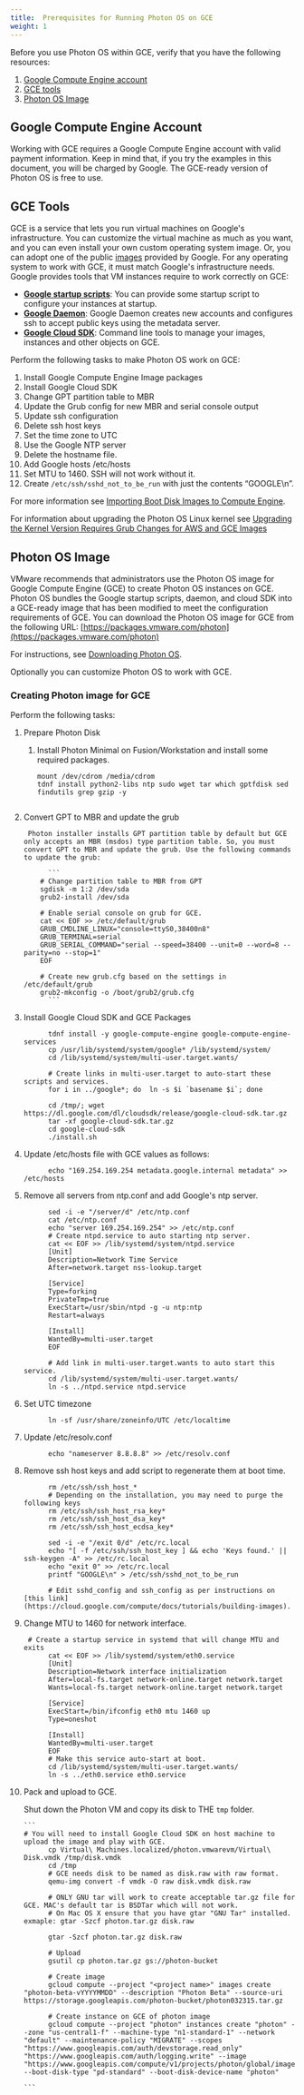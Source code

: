 ```yaml
---
title:  Prerequisites for Running Photon OS on GCE
weight: 1
---
```


Before you use Photon OS within GCE, verify that you have the following resources:

1. [Google Compute Engine account](#google-compute-engine-account)
1. [GCE tools](#gce-tools)
1. [Photon OS Image](#photon-os-image)

## Google Compute Engine Account

Working with GCE requires a Google Compute Engine account with valid payment information. Keep in mind that, if you try the examples in this document, you will be charged by Google. The GCE-ready version of Photon OS is free to use.

## GCE Tools

GCE is a service that lets you run virtual machines on Google's infrastructure. You can customize the virtual machine as much as you want, and you can even install your own custom operating system image. Or, you can adopt one of the public [images](https://cloud.google.com/compute/docs/operating-systems/) provided by Google. For any operating system to work with GCE, it must match Google's infrastructure needs. Google provides tools that VM instances require to work correctly on GCE:

 *   __[Google startup scripts](https://cloud.google.com/compute/docs/startupscript)__: You can provide some startup script to configure your instances at startup.
 *   __[Google Daemon](https://cloud.google.com/compute/docs/metadata)__: Google Daemon creates new accounts and configures ssh to accept public keys using the metadata server.
 *   __[Google Cloud SDK](https://cloud.google.com/sdk/)__: Command line tools to manage your images, instances and other objects on GCE.

Perform the following tasks to make Photon OS work on GCE:

 1. Install Google Compute Engine Image packages
 1. Install Google Cloud SDK
 1. Change GPT partition table to MBR
 1. Update the Grub config for new MBR and serial console output
 1. Update ssh configuration
 1. Delete ssh host keys
 1. Set the time zone to UTC
 1. Use the Google NTP server
 1. Delete the hostname file.
 1. Add Google hosts /etc/hosts
 1. Set MTU to 1460. SSH will not work without it.
 1. Create `/etc/ssh/sshd_not_to_be_run` with just the contents “GOOGLE\n”.
 
 For more information see [Importing Boot Disk Images to Compute Engine](https://cloud.google.com/compute/docs/tutorials/building-images).

For information about upgrading the Photon OS Linux kernel see [Upgrading the Kernel Version Requires Grub Changes for AWS and GCE Images](Upgrading-the-Kernel-Version-Requires-Grub-Changes-for-AWS-and-GCE-Images.md)

## Photon OS Image

VMware recommends that administrators use the Photon OS image for Google Compute Engine (GCE) to create Photon OS instances on GCE. Photon OS bundles the Google startup scripts, daemon, and cloud SDK into a GCE-ready image that has been modified to meet the configuration requirements of GCE. You can download the Photon OS image for GCE from the following URL: 
[https://packages.vmware.com/photon](https://packages.vmware.com/photon)

For instructions, see [Downloading Photon OS](Downloading-Photon-OS.md).

Optionally you can customize Photon OS to work with GCE. 

### Creating Photon image for GCE

Perform the following tasks: 

1. Prepare Photon Disk
    
    1. Install Photon Minimal on Fusion/Workstation and install some required packages.
          
        ```
        mount /dev/cdrom /media/cdrom
        tdnf install python2-libs ntp sudo wget tar which gptfdisk sed findutils grep gzip -y
    ```

1. Convert GPT to MBR and update the grub
    
        Photon installer installs GPT partition table by default but GCE only accepts an MBR (msdos) type partition table. So, you must convert GPT to MBR and update the grub. Use the following commands to update the grub:
        
             ```
           # Change partition table to MBR from GPT
           sgdisk -m 1:2 /dev/sda
           grub2-install /dev/sda
           
           # Enable serial console on grub for GCE.
           cat << EOF >> /etc/default/grub
           GRUB_CMDLINE_LINUX="console=ttyS0,38400n8"
           GRUB_TERMINAL=serial
           GRUB_SERIAL_COMMAND="serial --speed=38400 --unit=0 --word=8 --parity=no --stop=1"
           EOF
           
           # Create new grub.cfg based on the settings in /etc/default/grub
           grub2-mkconfig -o /boot/grub2/grub.cfg
             ```
      
1. Install Google Cloud SDK and GCE Packages
      
    ```
          tdnf install -y google-compute-engine google-compute-engine-services
          cp /usr/lib/systemd/system/google* /lib/systemd/system/
          cd /lib/systemd/system/multi-user.target.wants/
          
          # Create links in multi-user.target to auto-start these scripts and services.
          for i in ../google*; do  ln -s $i `basename $i`; done
          
          cd /tmp/; wget https://dl.google.com/dl/cloudsdk/release/google-cloud-sdk.tar.gz
          tar -xf google-cloud-sdk.tar.gz
          cd google-cloud-sdk
          ./install.sh
    ```

1. Update /etc/hosts file with GCE values as follows:
     
    ```
          echo "169.254.169.254 metadata.google.internal metadata" >> /etc/hosts
    ```
      
1. Remove all servers from ntp.conf and add Google's ntp server.
      
    ```
          sed -i -e "/server/d" /etc/ntp.conf
          cat /etc/ntp.conf
          echo "server 169.254.169.254" >> /etc/ntp.conf
          # Create ntpd.service to auto starting ntp server.
          cat << EOF >> /lib/systemd/system/ntpd.service
          [Unit]
          Description=Network Time Service
          After=network.target nss-lookup.target
    
          [Service]
          Type=forking
          PrivateTmp=true
          ExecStart=/usr/sbin/ntpd -g -u ntp:ntp
          Restart=always
          
          [Install]
          WantedBy=multi-user.target
          EOF
          
          # Add link in multi-user.target.wants to auto start this service.
          cd /lib/systemd/system/multi-user.target.wants/
          ln -s ../ntpd.service ntpd.service
    ```
      
1. Set UTC timezone
      
    ```
          ln -sf /usr/share/zoneinfo/UTC /etc/localtime
    ```

1. Update /etc/resolv.conf
      
    ```
          echo "nameserver 8.8.8.8" >> /etc/resolv.conf
    ```

1. Remove ssh host keys and add script to regenerate them at boot time.
      
    ```
          rm /etc/ssh/ssh_host_*
          # Depending on the installation, you may need to purge the following keys
          rm /etc/ssh/ssh_host_rsa_key*
          rm /etc/ssh/ssh_host_dsa_key*
          rm /etc/ssh/ssh_host_ecdsa_key*
    
          sed -i -e "/exit 0/d" /etc/rc.local
          echo "[ -f /etc/ssh/ssh_host_key ] && echo 'Keys found.' || ssh-keygen -A" >> /etc/rc.local
          echo "exit 0" >> /etc/rc.local
          printf "GOOGLE\n" > /etc/ssh/sshd_not_to_be_run
          
          # Edit sshd_config and ssh_config as per instructions on [this link](https://cloud.google.com/compute/docs/tutorials/building-images).
    ```
      
1.  Change MTU to 1460 for network interface.
     
    ```
     # Create a startup service in systemd that will change MTU and exits
          cat << EOF >> /lib/systemd/system/eth0.service
          [Unit]
          Description=Network interface initialization
          After=local-fs.target network-online.target network.target
          Wants=local-fs.target network-online.target network.target
    
          [Service]
          ExecStart=/bin/ifconfig eth0 mtu 1460 up
          Type=oneshot
    
          [Install]
          WantedBy=multi-user.target
          EOF
          # Make this service auto-start at boot.
          cd /lib/systemd/system/multi-user.target.wants/
          ln -s ../eth0.service eth0.service
    ```

1. Pack and upload to GCE.

    Shut down the Photon VM and copy its disk to THE `tmp` folder.       
             
       ```
       # You will need to install Google Cloud SDK on host machine to upload the image and play with GCE.
             cp Virtual\ Machines.localized/photon.vmwarevm/Virtual\ Disk.vmdk /tmp/disk.vmdk
             cd /tmp
             # GCE needs disk to be named as disk.raw with raw format.
             qemu-img convert -f vmdk -O raw disk.vmdk disk.raw
             
             # ONLY GNU tar will work to create acceptable tar.gz file for GCE. MAC's default tar is BSDTar which will not work. 
             # On Mac OS X ensure that you have gtar "GNU Tar" installed. exmaple: gtar -Szcf photon.tar.gz disk.raw 
       
             gtar -Szcf photon.tar.gz disk.raw 
             
             # Upload
             gsutil cp photon.tar.gz gs://photon-bucket
             
             # Create image
             gcloud compute --project "<project name>" images create "photon-beta-vYYYYMMDD" --description "Photon Beta" --source-uri https://storage.googleapis.com/photon-bucket/photon032315.tar.gz
             
             # Create instance on GCE of photon image
             gcloud compute --project "photon" instances create "photon" --zone "us-central1-f" --machine-type "n1-standard-1" --network "default" --maintenance-policy "MIGRATE" --scopes "https://www.googleapis.com/auth/devstorage.read_only" "https://www.googleapis.com/auth/logging.write" --image "https://www.googleapis.com/compute/v1/projects/photon/global/images/photon" --boot-disk-type "pd-standard" --boot-disk-device-name "photon"
       
       ```

